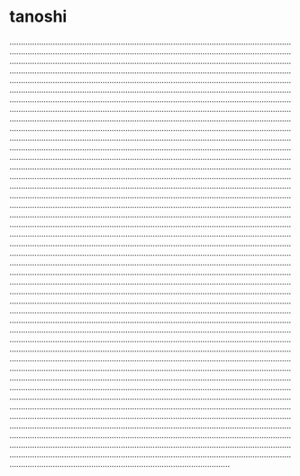 # tanoshi

.................................................................................................................................................................................................................................................................................................................................................................................................................................................................................................................................................................................................................................................................................................................................................................................................................................................................................................................................................................................................................................................................................................................................................................................................................................................................................................................................................................................................................................................................................................................................................................................................................................................................................................................................................................................................................................................................................................................................................................................................................................................................................................................................................................................................................................................................................................................................................................................................................................................................................................................................................................................................................................................................................................................................................................................................................................................................................................................................................................................................................................................................................................................................................................................................................................................................................................................................................................................................................................................................................................................................................................................................................................................................................................................................................................................................................................................................................................................................................................................................................................................................................................................................................................................................................................................................................................................................................................................................................................................................................................................................................................................................................................................................................................................................................................................................................................................................................................................................................................................................................................................................................................................................................................................................................................................................................................................................................................................................................................................................................................................................................................................................................................................................................................................................................................................